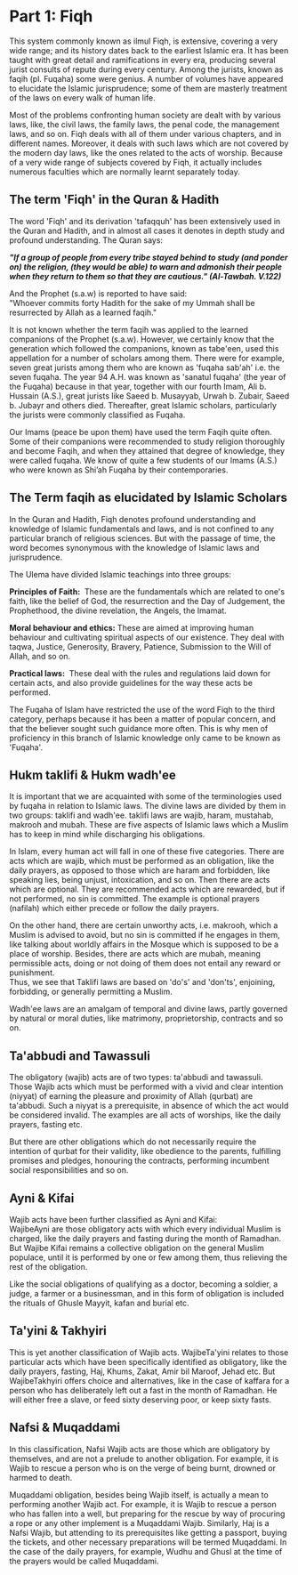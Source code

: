 Part 1: Fiqh
============

This system commonly known as ilm­ul­ Fiqh, is extensive, covering a
very wide range; and its history dates back to the earliest Islamic era.
It has been taught with great detail and ramifications in every era,
producing several jurist consults of repute during every century. Among
the jurists, known as faqih (pl. Fuqaha) some were genius. A number of
volumes have appeared to elucidate the Islamic jurisprudence; some of
them are masterly treatment of the laws on every walk of human life.

Most of the problems confronting human society are dealt with by various
laws, like, the civil laws, the family laws, the penal code, the
management laws, and so on. Fiqh deals with all of them under various
chapters, and in different names. Moreover, it deals with such laws
which are not covered by the modern day laws, like the ones related to
the acts of worship. Because of a very wide range of subjects covered by
Fiqh, it actually includes numerous faculties which are normally learnt
separately today.

The term 'Fiqh' in the Quran & Hadith
-------------------------------------

The word 'Fiqh' and its derivation 'tafaqquh' has been extensively used
in the Quran and Hadith, and in almost all cases it denotes in ­depth
study and profound understanding. The Quran says:

***"If a group of people from every tribe stayed behind to study (and
ponder on) the religion, (they would be able) to warn and admonish their
people when they return to them so that they are cautious." (Al­-Tawbah.
V.122)***

And the Prophet (s.a.w) is reported to have said:  
 "Whoever commits forty Hadith for the sake of my Ummah shall be
resurrected by Allah as a learned faqih."

It is not known whether the term faqih was applied to the learned
companions of the Prophet (s.a.w). However, we certainly know that the
generation which followed the companions, known as tabe'een, used this
appellation for a number of scholars among them. There were for example,
seven great jurists among them who are known as 'fuqaha sab'ah' i.e. the
seven fuqaha. The year 94 A.H. was known as 'sanatul fuqaha' (the year
of the Fuqaha) because in that year, together with our fourth Imam, Ali
b. Hussain (A.S.), great jurists like Saeed b. Musayyab, Urwah b.
Zubair, Saeed b. Jubayr and others died. Thereafter, great Islamic
scholars, particularly the jurists were commonly classified as Fuqaha.

Our Imams (peace be upon them) have used the term Faqih quite often.
Some of their companions were recommended to study religion thoroughly
and become Faqih, and when they attained that degree of knowledge, they
were called fuqaha. We know of quite a few students of our Imams (A.S.)
who were known as Shi’ah Fuqaha by their contemporaries.

The Term faqih as elucidated by Islamic Scholars
------------------------------------------------

In the Quran and Hadith, Fiqh denotes profound understanding and
knowledge of Islamic fundamentals and laws, and is not confined to any
particular branch of religious sciences. But with the passage of time,
the word becomes synonymous with the knowledge of Islamic laws and
jurisprudence.

The Ulema have divided Islamic teachings into three groups:

**Principles of Faith:** ­ These are the fundamentals which are related
to one's faith, like the belief of God, the resurrection and the Day of
Judgement, the Prophethood, the divine revelation, the Angels, the
Imamat.

**Moral behaviour and ethics:**­ These are aimed at improving human
behaviour and cultivating spiritual aspects of our existence. They deal
with taqwa, Justice, Generosity, Bravery, Patience, Submission to the
Will of Allah, and so on.

**Practical laws:** ­ These deal with the rules and regulations laid
down for certain acts, and also provide guidelines for the way these
acts be performed.

The Fuqaha of Islam have restricted the use of the word Fiqh to the
third category, perhaps because it has been a matter of popular concern,
and that the believer sought such guidance more often. This is why men
of proficiency in this branch of Islamic knowledge only came to be known
as 'Fuqaha'.

Hukm taklifi & Hukm wadh'ee
---------------------------

It is important that we are acquainted with some of the terminologies
used by fuqaha in relation to Islamic laws. The divine laws are divided
by them in two groups: taklifi and wadh'ee. taklifi laws are wajib,
haram, mustahab, makrooh and mubah. These are five aspects of Islamic
laws which a Muslim has to keep in mind while discharging his
obligations.

In Islam, every human act will fall in one of these five categories.
There are acts which are wajib, which must be performed as an
obligation, like the daily prayers, as opposed to those which are haram
and forbidden, like speaking lies, being unjust, intoxication, and so
on. Then there are acts which are optional. They are recommended acts
which are rewarded, but if not performed, no sin is committed. The
example is optional prayers (nafilah) which either precede or follow the
daily prayers.

On the other hand, there are certain unworthy acts, i.e. makrooh, which
a Muslim is advised to avoid, but no sin is committed if he engages in
them, like talking about worldly affairs in the Mosque which is supposed
to be a place of worship. Besides, there are acts which are mubah,
meaning permissible acts, doing or not doing of them does not entail any
reward or punishment.  
 Thus, we see that Taklifi laws are based on 'do's' and 'don'ts',
enjoining, forbidding, or generally permitting a Muslim.

Wadh'ee laws are an amalgam of temporal and divine laws, partly governed
by natural or moral duties, like matrimony, proprietorship, contracts
and so on.

Ta'abbudi and Tawassuli
-----------------------

The obligatory (wajib) acts are of two types: ta'abbudi and tawassuli.  
 Those Wajib acts which must be performed with a vivid and clear
intention (niyyat) of earning the pleasure and proximity of Allah
(qurbat) are ta'abbudi. Such a niyyat is a prerequisite, in absence of
which the act would be considered invalid. The examples are all acts of
worships, like the daily prayers, fasting etc.

But there are other obligations which do not necessarily require the
intention of qurbat for their validity, like obedience to the parents,
fulfilling promises and pledges, honouring the contracts, performing
incumbent social responsibilities and so on.

Ayni & Kifai
------------

Wajib acts have been further classified as Ayni and Kifai:  
 Wajib­e­Ayni are those obligatory acts with which every individual
Muslim is charged, like the daily prayers and fasting during the month
of Ramadhan. But Wajib­e­ Kifai remains a collective obligation on the
general Muslim populace, until it is performed by one or few among them,
thus relieving the rest of the obligation.

Like the social obligations of qualifying as a doctor, becoming a
soldier, a judge, a farmer or a businessman, and in this form of
obligation is included the rituals of Ghusl­e­ Mayyit, kafan and burial
etc.

Ta'yini & Takhyiri
------------------

This is yet another classification of Wajib acts. Wajib­e­Ta'yini
relates to those particular acts which have been specifically identified
as obligatory, like the daily prayers, fasting, Haj, Khums, Zakat, Amir
bil Maroof, Jehad etc. But Wajib­e­Takhyiri offers choice and
alternatives, like in the case of kaffara for a person who has
deliberately left out a fast in the month of Ramadhan. He will either
free a slave, or feed sixty deserving poor, or keep sixty fasts.

Nafsi & Muqaddami
-----------------

In this classification, Nafsi Wajib acts are those which are obligatory
by themselves, and are not a prelude to another obligation. For example,
it is Wajib to rescue a person who is on the verge of being burnt,
drowned or harmed to death.

Muqaddami obligation, besides being Wajib itself, is actually a mean to
performing another Wajib act. For example, it is Wajib to rescue a
person who has fallen into a well, but preparing for the rescue by way
of procuring a rope or any other implement is a Muqaddami Wajib.
Similarly, Haj is a Nafsi Wajib, but attending to its prerequisites like
getting a passport, buying the tickets, and other necessary preparations
will be termed Muqaddami. In the case of the daily prayers, for example,
Wudhu and Ghusl at the time of the prayers would be called Muqaddami.


